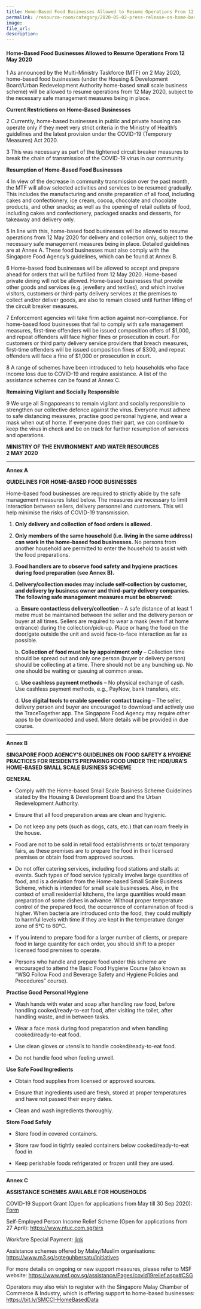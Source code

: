 ```yaml
---  
title: Home-Based Food Businesses Allowed to Resume Operations From 12 May 2020  
permalink: /resource-room/category/2020-05-02-press-release-on-home-based-food-businesses/  
image:  
file_url:  
description:  
---  
```


#### Home-Based Food Businesses Allowed to Resume Operations From 12 May 2020  

1 As announced by the Multi-Ministry Taskforce (MTF) on 2 May 2020, home-based food businesses (under the Housing & Development Board/Urban Redevelopment Authority home-based small scale business scheme) will be allowed to resume operations from 12 May 2020, subject to the necessary safe management measures being in place.  

**Current Restrictions on Home-Based Businesses**  

2 Currently, home-based businesses in public and private housing can operate only if they meet very strict criteria in the Ministry of Health’s guidelines and the latest provision under the COVID-19 (Temporary Measures) Act 2020.  

3 This was necessary as part of the tightened circuit breaker measures to break the chain of transmission of the COVID-19 virus in our community.  

**Resumption of Home-Based Food Businesses**  

4 In view of the decrease in community transmission over the past month, the MTF will allow selected activities and services to be resumed gradually. This includes the manufacturing and onsite preparation of all food, including cakes and confectionery, ice cream, cocoa, chocolate and chocolate products, and other snacks; as well as the opening of retail outlets of food, including cakes and confectionery, packaged snacks and desserts, for takeaway and delivery only.  

5 In line with this, home-based food businesses will be allowed to resume operations from 12 May 2020 for delivery and collection only, subject to the necessary safe management measures being in place. Detailed guidelines are at Annex A. These food businesses must also comply with the Singapore Food Agency’s guidelines, which can be found at Annex B.  

6 Home-based food businesses will be allowed to accept and prepare ahead for orders that will be fulfilled from 12 May 2020. Home-based private dining will not be allowed. Home-based businesses that provide other goods and services (e.g. jewellery and textiles), and which involve visitors, customers or third-party delivery services at the premises to collect and/or deliver goods, are also to remain closed until further lifting of the circuit breaker measures.  

7 Enforcement agencies will take firm action against non-compliance. For home-based food businesses that fail to comply with safe management measures, first-time offenders will be issued composition offers of $1,000, and repeat offenders will face higher fines or prosecution in court. For customers or third party delivery service providers that breach measures, first-time offenders will be issued composition fines of $300, and repeat offenders will face a fine of $1,000 or prosecution in court.  

8 A range of schemes have been introduced to help households who face income loss due to COVID-19 and require assistance. A list of the assistance schemes can be found at Annex C.  

**Remaining Vigilant and Socially Responsible**  

9 We urge all Singaporeans to remain vigilant and socially responsible to strengthen our collective defence against the virus. Everyone must adhere to safe distancing measures, practise good personal hygiene, and wear a mask when out of home. If everyone does their part, we can continue to keep the virus in check and be on track for further resumption of services and operations.  

**MINISTRY OF THE ENVIRONMENT AND WATER RESOURCES**  
**2 MAY 2020**  

-----  
**Annex A**  

**GUIDELINES FOR HOME-BASED FOOD BUSINESSES**  

Home-based food businesses are required to strictly abide by the safe management measures listed below. The measures are necessary to limit interaction between sellers, delivery personnel and customers. This will help minimise the risks of COVID-19 transmission.  

1. **Only delivery and collection of food orders is allowed.**  

2. **Only members of the same household (i.e. living in the same address) can work in the home-based food businesses.** No persons from another household are permitted to enter the household to assist with the food preparations.  

3. **Food handlers are to observe food safety and hygiene practices during food preparation (see Annex B).**  

4. **Delivery/collection modes may include self-collection by customer, and delivery by business owner and third-party delivery companies. The following safe management measures must be observed:**  

   a. **Ensure contactless delivery/collection** – A safe distance of at least 1 metre must be maintained between the seller and the delivery person or buyer at all times. Sellers are required to wear a mask (even if at home entrance) during the collection/pick-up. Place or hang the food on the door/gate outside the unit and avoid face-to-face interaction as far as possible.  
 
   b. **Collection of food must be by appointment only** – Collection time should be spread out and only one person (buyer or delivery person) should be collecting at a time. There should not be any bunching up. No one should be waiting or queuing at common areas.  
 
   c. **Use cashless payment methods** – No physical exchange of cash. Use cashless payment methods, e.g., PayNow, bank transfers, etc.  
 
   d. **Use digital tools to enable speedier contact tracing** – The seller, delivery person and buyer are encouraged to download and actively use the TraceTogether app. The Singapore Food Agency may require other apps to be downloaded and used. More details will be provided in due course.  

-----  
**Annex B**  

**SINGAPORE FOOD AGENCY’S GUIDELINES ON FOOD SAFETY & HYGIENE PRACTICES FOR RESIDENTS PREPARING FOOD UNDER THE HDB/URA’S HOME-BASED SMALL SCALE BUSINESS SCHEME**  

**GENERAL**  

- Comply with the Home-based Small Scale Business Scheme Guidelines stated by the Housing & Development Board and the Urban Redevelopment Authority.  

- Ensure that all food preparation areas are clean and hygienic.  

- Do not keep any pets (such as dogs, cats, etc.) that can roam freely in the house.  

- Food are not to be sold in retail food establishments or to/at temporary fairs, as these premises are to prepare the food in their licensed premises or obtain food from approved sources.  

- Do not offer catering services, including food stations and stalls at events. Such types of food service typically involve large quantities of food, and is a deviation from the Home-based Small Scale Business Scheme, which is intended for small scale businesses. Also, in the context of small residential kitchens, the large quantities would mean preparation of some dishes in advance. Without proper temperature control of the prepared food, the occurrence of contamination of food is higher. When bacteria are introduced onto the food, they could multiply to harmful levels with time if they are kept in the temperature danger zone of 5°C to 60°C.  

- If you intend to prepare food for a larger number of clients, or prepare food in large quantity for each order, you should shift to a proper licensed food premises to operate.  

- Persons who handle and prepare food under this scheme are encouraged to attend the Basic Food Hygiene Course (also known as “WSQ Follow Food and Beverage Safety and Hygiene Policies and Procedures” course).  

**Practise Good Personal Hygiene**  

- Wash hands with water and soap after handling raw food, before handling cooked/ready-to-eat food, after visiting the toilet, after handling waste, and in between tasks.  

- Wear a face mask during food preparation and when handling cooked/ready-to-eat food.  

- Use clean gloves or utensils to handle cooked/ready-to-eat food.  

- Do not handle food when feeling unwell.  

**Use Safe Food Ingredients**  

- Obtain food supplies from licensed or approved sources.  

- Ensure that ingredients used are fresh, stored at proper temperatures and have not passed their expiry dates.  

- Clean and wash ingredients thoroughly.  

**Store Food Safely**  

- Store food in covered containers.  

- Store raw food in tightly sealed containers below cooked/ready-to-eat food in  

- Keep perishable foods refrigerated or frozen until they are used.  

-----  
**Annex C**  

**ASSISTANCE SCHEMES AVAILABLE FOR HOUSEHOLDS**  

COVID-19 Support Grant (Open for applications from May till 30 Sep 2020): [Form](go.gov.sg/CSG)  

Self-Employed Person Income Relief Scheme (Open for applications from 27 April): <https://www.ntuc.com.sg/sirs>  

Workfare Special Payment: [link](www.workfare.gov.sg)  

Assistance schemes offered by Malay/Muslim organisations: <https://www.m3.sg/sgteguhbersatu/initiatives>  

For more details on ongoing or new support measures, please refer to MSF website: <https://www.msf.gov.sg/assistance/Pages/covid19relief.aspx#CSG>  

Operators may also wish to register with the Singapore Malay Chamber of Commerce & Industry, which is offering support to home-based businesses: <https://bit.ly/SMCCI-HomeBasedData>  
